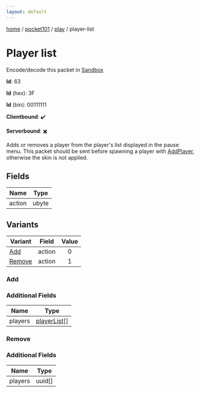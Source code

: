 ```yaml
---
layout: default
---
```


[home](/)  /  [pocket101](/protocol/pocket101)  /  [play](/protocol/pocket101/play)  /  player-list

# Player list

Encode/decode this packet in [Sandbox](../../../sandbox/pocket101#play.player_list)

**Id**: 63

**Id** (hex): 3F

**Id** (bin): 00111111

**Clientbound**: ✔️

**Serverbound**: ✖️

Adds or removes a player from the player's list displayed in the pause menu. This packet should be sent before spawning a player with [AddPlayer](#play_add-player), otherwise the skin is not applied.

## Fields

Name | Type
---|---
action | ubyte

## Variants

Variant | Field | Value
---|---|:---:
[Add](#add) | action | 0
[Remove](#remove) | action | 1

### Add

### Additional Fields

Name | Type
---|---
players | [playerList](/protocol/pocket101/types/player-list)[]

### Remove

### Additional Fields

Name | Type
---|---
players | uuid[]
